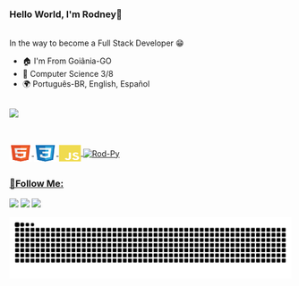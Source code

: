 ### Hello World, I'm Rodney👋
<br>In the way to become a Full Stack Developer 😁<br>

- 🏠 I'm From Goiânia-GO
- 🌱 Computer Science 3/8
- 🌍 Português-BR, English, Español 

##
<div>
  <a href="https://github.com/RodneyRoque">
  <img height="180em" src="https://github-readme-stats.vercel.app/api/top-langs/?username=RodneyRoque&layout=compact&langs_count=7&theme=tokyonight"/>
</div>

##
<div style="display: inline_block"><br>
  <img align="center" alt="Rod-HTML" height="30" width="40" src="https://raw.githubusercontent.com/devicons/devicon/master/icons/html5/html5-original.svg">
  <img align="center" alt="Rod-CSS" height="30" width="40" src="https://raw.githubusercontent.com/devicons/devicon/master/icons/css3/css3-original.svg">
  <img align="center" alt="Rod-Js" height="30" width="40" src="https://raw.githubusercontent.com/devicons/devicon/master/icons/javascript/javascript-plain.svg">
  <img align="center" alt="Rod-Py" height="30" width="40" src="https://cdn.jsdelivr.net/gh/devicons/devicon/icons/python/python-original.svg" />        
</div>
  
##
### 🚀Follow Me:
<div>
   <a href="https://instagram.com/" target="_blank"><img src="https://img.shields.io/badge/-Instagram-%23E4405F?style=for-the-badge&logo=instagram&logoColor=white"      target="_blank"></a> 
   <a href="https://www.linkedin.com/in/" target="_blank"><img src="https://img.shields.io/badge/-LinkedIn-%230077B5?style=for-the-badge&logo=linkedin&logoColor=white" target="_blank"></a> 
   <a href="https://steamcommunity.com/id/R4DI0SO/" target="_blank"><img src="https://img.shields.io/badge/Steam-000000?style=for-the-badge&logo=steam&logoColor=white" target="_blank"><a/>
     
  ![Snake animation](https://github.com/RodneyRoque/RodneyRoque/blob/output/github-contribution-grid-snake.svg)
</div>
